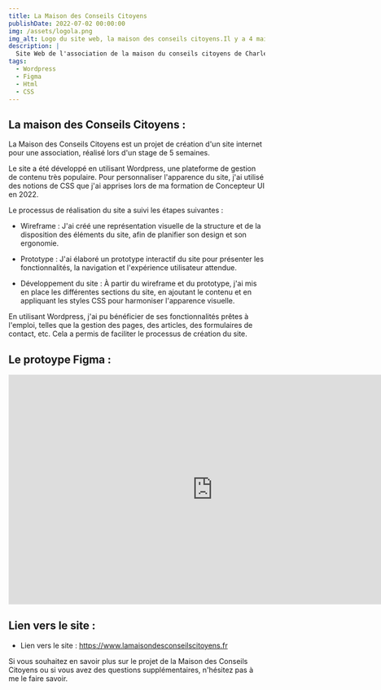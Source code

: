 ```yaml
---
title: La Maison des Conseils Citoyens
publishDate: 2022-07-02 00:00:00
img: /assets/logola.png
img_alt: Logo du site web, la maison des conseils citoyens.Il y a 4 maisons pour représenter les quatres quartiers que l'association a .
description: |
  Site Web de l'association de la maison du conseils citoyens de Charleville-Mézières
tags:
  - Wordpress
  - Figma
  - Html
  - CSS
---
```


## La maison des Conseils Citoyens :

La Maison des Conseils Citoyens est un projet de création d'un site internet pour une association, réalisé lors d'un stage de 5 semaines.

Le site a été développé en utilisant Wordpress, une plateforme de gestion de contenu très populaire. Pour personnaliser l'apparence du site, j'ai utilisé des notions de CSS que j'ai apprises lors de ma formation de Concepteur UI en 2022.

Le processus de réalisation du site a suivi les étapes suivantes :

   - Wireframe : J'ai créé une représentation visuelle de la structure et de la disposition des éléments du site, afin de planifier son design et son ergonomie.

   - Prototype : J'ai élaboré un prototype interactif du site pour présenter les fonctionnalités, la navigation et l'expérience utilisateur attendue.

   - Développement du site : À partir du wireframe et du prototype, j'ai mis en place les différentes sections du site, en ajoutant le contenu et en appliquant les styles CSS pour harmoniser l'apparence visuelle.

En utilisant Wordpress, j'ai pu bénéficier de ses fonctionnalités prêtes à l'emploi, telles que la gestion des pages, des articles, des formulaires de contact, etc. Cela a permis de faciliter le processus de création du site.

## Le protoype Figma :

<iframe style="border: 1px solid rgba(0, 0, 0, 0.1);" width="800" height="450" src="https://www.figma.com/embed?embed_host=share&url=https%3A%2F%2Fwww.figma.com%2Ffile%2FdxSIMWByLT1F3GBR6CYyj8%2Fmaquette-site-La-maison-des-citoyens%3Ftype%3Ddesign%26node-id%3D0%253A1%26t%3D1iOu5s1MAPszBMnH-1" allowfullscreen></iframe>

## Lien vers le site :

- Lien vers le site : https://www.lamaisondesconseilscitoyens.fr

Si vous souhaitez en savoir plus sur le projet de la Maison des Conseils Citoyens ou si vous avez des questions supplémentaires, n'hésitez pas à me le faire savoir.
